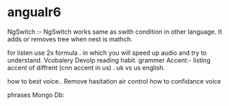 # angualr6
NgSwitch :- NgSwitch works same as swith condition  in other language. It adds or removes tree when nest is mathch. 

for listen use 2x formula . in which you will speed up audio and try to understand.
Vcobalery
Devolp reading habit.
grammer
Accent:- listing accent of diffrent (cnn accent in us) . uk vs us english.

how to best voice..
Remove hasitation
air control
how to confidance voice

phrases
Mongo Db: 

